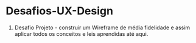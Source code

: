 # Desafios-UX-Design

1. Desafio Projeto - construir um Wireframe de média fidelidade e assim aplicar todos os conceitos e leis aprendidas até aqui.

